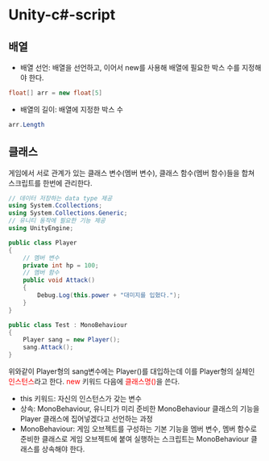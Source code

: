 # Unity-c#-script

## 배열

* 배열 선언: 배열을 선언하고, 이어서 new를 사용해 배열에 필요한 박스 수를 지정해야 한다.

```csharp
float[] arr = new float[5]
```

* 배열의 길이: 배열에 지정한 박스 수

```csharp
arr.Length
```

## 클래스
게임에서 서로 관계가 있는 클래스 변수(멤버 변수), 클래스 함수(멤버 함수)들을 합쳐 스크립트를 한번에 관리한다.
```csharp
// 데이터 저장하는 data type 제공
using System.Ccollections;
using System.Collections.Generic;
// 유니티 동작에 필요한 기능 제공
using UnityEngine;

public class Player
{
    // 멤버 변수
    private int hp = 100;
    // 멤버 함수
    public void Attack()
    {
        Debug.Log(this.power + "대미지를 입혔다.");
    }
}

public class Test : MonoBehaviour
{
    Player sang = new Player();
    sang.Attack();
}
```
위와같이 Player형의 sang변수에는 Player()를 대입하는데 이를 Player형의 실체인 <span style="color: red">인스턴스</span>라고 한다. <span style="color: red">new</span> 키워드 다음에 <span style="color: red">클래스명()</span>을 쓴다.

* this 키워드: 자신의 인스턴스가 갖는 변수
* 상속: MonoBehaviour, 유니티가 미리 준비한 MonoBehaviour 클래스의 기능을 Player 클래스에 집어넣겠다고 선언하는 과정
* MonoBehaviour: 게임 오브젝트를 구성하는 기본 기능을 멤버 변수, 멤버 함수로 준비한 클래스로 게임 오브젝트에 붙여 실행하는 스크립트는 MonoBehaviour 클래스를 상속해야 한다.